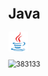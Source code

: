 # Java
<p align="left"> <a href="https://www.java.com" target="_blank"> <img src="https://raw.githubusercontent.com/devicons/devicon/master/icons/java/java-original.svg" alt="java" width="40" height="40"/> </a> </p>

![383133](https://user-images.githubusercontent.com/59316805/111807614-b46fce00-8905-11eb-9d48-10e26673f399.jpg)

